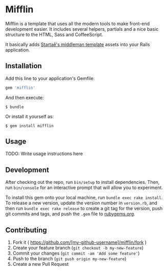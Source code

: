 # Mifflin

Mifflin is a template that uses all the modern tools to make front-end development easier. It includes several helpers, partials and a nice basic structure to the HTML, Sass and CoffeeScript.

It basically adds [Startaê's middleman template](http://github.com/startae/middleman-startae) assets into your Rails application.

## Installation

Add this line to your application's Gemfile:

```ruby
gem 'mifflin'
```

And then execute:

    $ bundle

Or install it yourself as:

    $ gem install mifflin

## Usage

TODO: Write usage instructions here

## Development

After checking out the repo, run `bin/setup` to install dependencies. Then, run `bin/console` for an interactive prompt that will allow you to experiment.

To install this gem onto your local machine, run `bundle exec rake install`. To release a new version, update the version number in `version.rb`, and then run `bundle exec rake release` to create a git tag for the version, push git commits and tags, and push the `.gem` file to [rubygems.org](https://rubygems.org).

## Contributing

1. Fork it ( https://github.com/[my-github-username]/mifflin/fork )
2. Create your feature branch (`git checkout -b my-new-feature`)
3. Commit your changes (`git commit -am 'Add some feature'`)
4. Push to the branch (`git push origin my-new-feature`)
5. Create a new Pull Request

